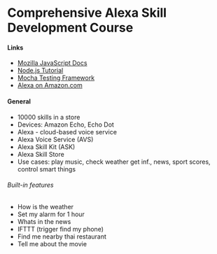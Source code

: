 # Comprehensive Alexa Skill Development Course

#### Links

- [Mozilla JavaScript Docs](https://developer.mozilla.org/pl/docs/Web/JavaScript)
- [Node.js Tutorial](https://blog.risingstack.com/node-hero-tutorial-getting-started-with-node-js/)
- [Mocha Testing Framework](https://mochajs.org/)
- [Alexa on Amazon.com](https://www.amazon.com/b/ref=echo_dp_pack?node=16067214011)

#### General

- 10000 skills in a store
- Devices: Amazon Echo, Echo Dot
- Alexa - cloud-based voice service
- Alexa Voice Service (AVS)
- Alexa Skill Kit (ASK)
- Alexa Skill Store
- Use cases: play music, check weather get inf., news, sport scores, control smart things

###### Built-in features

- How is the weather
- Set my alarm for 1 hour
- Whats in the news
- IFTTT (trigger find my phone)
- Find me nearby thai restaurant
- Tell me about the movie <title>
- Smart home - Wemo, Philips Hue, Samsung SmarThings, Wink, Nest and many more


#### Developing "Greetings Skill"

- Goal: wishing our fuest
- Invocation
  - Name: **greeter** - must appear to activate our skill
  - ie. open/launch/talk to/begin **greeter** - activating the skill
  - tell/ask **greeter** to/for/about <some request>  - activating  and requesting in the same time
- Requests
  - Alexa, ask greeter to say hello to **John**
  - Alexa, ask greeter to wish our guest **John**
  - Alexa, ask greeter to wish **John**
- Response
  - Helo **John**, Good morning